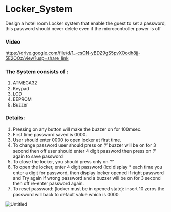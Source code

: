 # Locker_System
Design a hotel room Locker system that enable the guest to set a password, this password should never delete even if the microcontroller power is off

### Video 
https://drive.google.com/file/d/1_-csCN-yBDZ9gS5pvXOodh8jj-5E2OOz/view?usp=share_link

### The System consists of :
1. ATMEGA32
2. Keypad
3. LCD
4. EEPROM
5. Buzzer

### Details:
1. Pressing on any button will make the buzzer on for 100msec.
2. First time password saved is 0000.
3. User should enter 0000 to open locker at first time.
4. To change password user should press on ‘/’ buzzer will be on for 3 second then off user should enter 4 digit password then press on ‘/’ again to save password
5. To close the locker, you should press only on ‘*’
6. To open the locker, enter 4 digit password (lcd display * each time you enter a digit for password, then display locker opened if right password and Try again if wrong password and a buzzer will be on for 3 second then off re-enter password again.
7. To reset password: (locker must be in opened state): insert 10 zeros the password will back to default value which is 0000.

![Untitled](https://user-images.githubusercontent.com/47139708/229415314-3a63d1d9-99db-47cd-b55c-9c1b7cab6c94.png)
